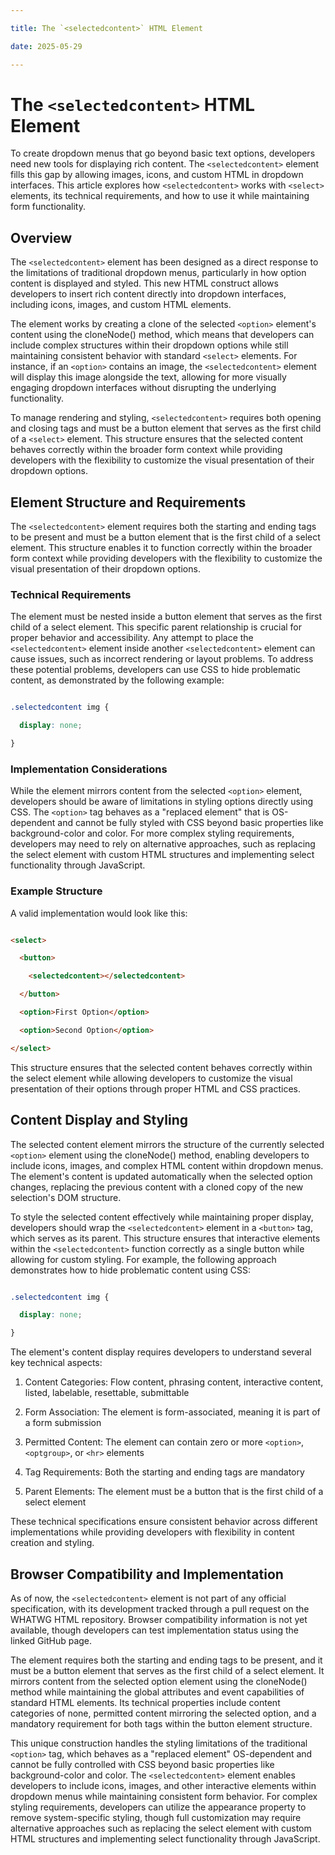 ```yaml
---

title: The `<selectedcontent>` HTML Element

date: 2025-05-29

---
```



# The `<selectedcontent>` HTML Element

To create dropdown menus that go beyond basic text options, developers need new tools for displaying rich content. The `<selectedcontent>` element fills this gap by allowing images, icons, and custom HTML in dropdown interfaces. This article explores how `<selectedcontent>` works with `<select>` elements, its technical requirements, and how to use it while maintaining form functionality.


## Overview

The `<selectedcontent>` element has been designed as a direct response to the limitations of traditional dropdown menus, particularly in how option content is displayed and styled. This new HTML construct allows developers to insert rich content directly into dropdown interfaces, including icons, images, and custom HTML elements.

The element works by creating a clone of the selected `<option>` element's content using the cloneNode() method, which means that developers can include complex structures within their dropdown options while still maintaining consistent behavior with standard `<select>` elements. For instance, if an `<option>` contains an image, the `<selectedcontent>` element will display this image alongside the text, allowing for more visually engaging dropdown interfaces without disrupting the underlying functionality.

To manage rendering and styling, `<selectedcontent>` requires both opening and closing tags and must be a button element that serves as the first child of a `<select>` element. This structure ensures that the selected content behaves correctly within the broader form context while providing developers with the flexibility to customize the visual presentation of their dropdown options.


## Element Structure and Requirements

The `<selectedcontent>` element requires both the starting and ending tags to be present and must be a button element that is the first child of a select element. This structure enables it to function correctly within the broader form context while providing developers with the flexibility to customize the visual presentation of their dropdown options.


### Technical Requirements

The element must be nested inside a button element that serves as the first child of a select element. This specific parent relationship is crucial for proper behavior and accessibility. Any attempt to place the `<selectedcontent>` element inside another `<selectedcontent>` element can cause issues, such as incorrect rendering or layout problems. To address these potential problems, developers can use CSS to hide problematic content, as demonstrated by the following example:

```css

.selectedcontent img {

  display: none;

}

```


### Implementation Considerations

While the element mirrors content from the selected `<option>` element, developers should be aware of limitations in styling options directly using CSS. The `<option>` tag behaves as a "replaced element" that is OS-dependent and cannot be fully styled with CSS beyond basic properties like background-color and color. For more complex styling requirements, developers may need to rely on alternative approaches, such as replacing the select element with custom HTML structures and implementing select functionality through JavaScript.


### Example Structure

A valid implementation would look like this:

```html

<select>

  <button>

    <selectedcontent></selectedcontent>

  </button>

  <option>First Option</option>

  <option>Second Option</option>

</select>

```

This structure ensures that the selected content behaves correctly within the select element while allowing developers to customize the visual presentation of their options through proper HTML and CSS practices.


## Content Display and Styling

The selected content element mirrors the structure of the currently selected `<option>` element using the cloneNode() method, enabling developers to include icons, images, and complex HTML content within dropdown menus. The element's content is updated automatically when the selected option changes, replacing the previous content with a cloned copy of the new selection's DOM structure.

To style the selected content effectively while maintaining proper display, developers should wrap the `<selectedcontent>` element in a `<button>` tag, which serves as its parent. This structure ensures that interactive elements within the `<selectedcontent>` function correctly as a single button while allowing for custom styling. For example, the following approach demonstrates how to hide problematic content using CSS:

```css

.selectedcontent img {

  display: none;

}

```

The element's content display requires developers to understand several key technical aspects:

1. Content Categories: Flow content, phrasing content, interactive content, listed, labelable, resettable, submittable

2. Form Association: The element is form-associated, meaning it is part of a form submission

3. Permitted Content: The element can contain zero or more `<option>`, `<optgroup>`, or `<hr>` elements

4. Tag Requirements: Both the starting and ending tags are mandatory

5. Parent Elements: The element must be a button that is the first child of a select element

These technical specifications ensure consistent behavior across different implementations while providing developers with flexibility in content creation and styling.


## Browser Compatibility and Implementation

As of now, the `<selectedcontent>` element is not part of any official specification, with its development tracked through a pull request on the WHATWG HTML repository. Browser compatibility information is not yet available, though developers can test implementation status using the linked GitHub page.

The element requires both the starting and ending tags to be present, and it must be a button element that serves as the first child of a select element. It mirrors content from the selected option element using the cloneNode() method while maintaining the global attributes and event capabilities of standard HTML elements. Its technical properties include content categories of none, permitted content mirroring the selected option, and a mandatory requirement for both tags within the button element structure.

This unique construction handles the styling limitations of the traditional `<option>` tag, which behaves as a "replaced element" OS-dependent and cannot be fully controlled with CSS beyond basic properties like background-color and color. The `<selectedcontent>` element enables developers to include icons, images, and other interactive elements within dropdown menus while maintaining consistent form behavior. For complex styling requirements, developers can utilize the appearance property to remove system-specific styling, though full customization may require alternative approaches such as replacing the select element with custom HTML structures and implementing select functionality through JavaScript.

